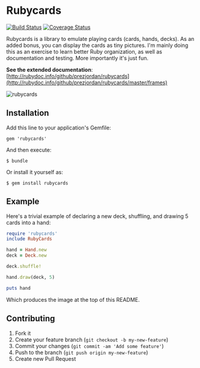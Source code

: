 # Rubycards

[![Build Status](https://travis-ci.org/prezjordan/rubycards.png)](https://travis-ci.org/prezjordan/rubycards) [![Coverage Status](https://coveralls.io/repos/prezjordan/rubycards/badge.png?branch=master)](https://coveralls.io/r/prezjordan/rubycards)

Rubycards is a library to emulate playing cards (cards, hands, decks). As an added bonus, you can display the cards as tiny pictures. I'm mainly doing this as an exercise to learn better Ruby organization, as well as documentation and testing. More importantly it's just fun.

**See the extended documentation**: [http://rubydoc.info/github/prezjordan/rubycards](http://rubydoc.info/github/prezjordan/rubycards/master/frames)

![rubycards](http://jordanscales.com/rubycards.png)

## Installation

Add this line to your application's Gemfile:

    gem 'rubycards'

And then execute:

    $ bundle

Or install it yourself as:

    $ gem install rubycards

## Example

Here's a trivial example of declaring a new deck, shuffling, and drawing 5 cards into a hand:

```ruby
require 'rubycards'
include RubyCards

hand = Hand.new
deck = Deck.new

deck.shuffle!

hand.draw(deck, 5)

puts hand
```

Which produces the image at the top of this README.

## Contributing

1. Fork it
2. Create your feature branch (`git checkout -b my-new-feature`)
3. Commit your changes (`git commit -am 'Add some feature'`)
4. Push to the branch (`git push origin my-new-feature`)
5. Create new Pull Request
